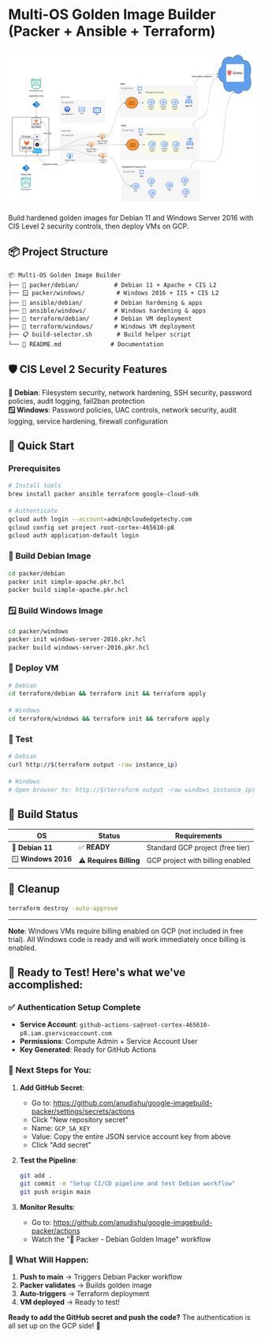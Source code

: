 # Multi-OS Golden Image Builder (Packer + Ansible + Terraform)

![Architecture Diagram](Architecture.png)

Build hardened golden images for Debian 11 and Windows Server 2016 with CIS Level 2 security controls, then deploy VMs on GCP.

## 📦 Project Structure

```
📦 Multi-OS Golden Image Builder
├── 🐧 packer/debian/          # Debian 11 + Apache + CIS L2
├── 🪟 packer/windows/         # Windows 2016 + IIS + CIS L2  
├── 🔧 ansible/debian/         # Debian hardening & apps
├── 🔧 ansible/windows/        # Windows hardening & apps
├── 🚀 terraform/debian/       # Debian VM deployment
├── 🚀 terraform/windows/      # Windows VM deployment
├── 📋 build-selector.sh       # Build helper script
└── 📖 README.md              # Documentation
```

## 🛡️ CIS Level 2 Security Features

**🐧 Debian**: Filesystem security, network hardening, SSH security, password policies, audit logging, fail2ban protection  
**🪟 Windows**: Password policies, UAC controls, network security, audit logging, service hardening, firewall configuration

## 🚀 Quick Start

### Prerequisites
```bash
# Install tools
brew install packer ansible terraform google-cloud-sdk

# Authenticate
gcloud auth login --account=admin@cloudedgetechy.com
gcloud config set project root-cortex-465610-p8
gcloud auth application-default login
```

### 🐧 Build Debian Image
```bash
cd packer/debian
packer init simple-apache.pkr.hcl
packer build simple-apache.pkr.hcl
```

### 🪟 Build Windows Image
```bash
cd packer/windows
packer init windows-server-2016.pkr.hcl
packer build windows-server-2016.pkr.hcl
```

### 🚀 Deploy VM
```bash
# Debian
cd terraform/debian && terraform init && terraform apply

# Windows  
cd terraform/windows && terraform init && terraform apply
```

### 🧪 Test
```bash
# Debian
curl http://$(terraform output -raw instance_ip)

# Windows
# Open browser to: http://$(terraform output -raw windows_instance_ip)
```

## 🎯 Build Status

| OS | Status | Requirements |
|---|---|---|
| 🐧 **Debian 11** | ✅ **READY** | Standard GCP project (free tier) |
| 🪟 **Windows 2016** | ⚠️ **Requires Billing** | GCP project with billing enabled |

## 🧹 Cleanup
```bash
terraform destroy -auto-approve
```

---
**Note**: Windows VMs require billing enabled on GCP (not included in free trial). All Windows code is ready and will work immediately once billing is enabled.

## 🎯 **Ready to Test! Here's what we've accomplished:**

### ✅ **Authentication Setup Complete**
- **Service Account**: `github-actions-sa@root-cortex-465610-p8.iam.gserviceaccount.com`
- **Permissions**: Compute Admin + Service Account User
- **Key Generated**: Ready for GitHub Actions

### 🔐 **Next Steps for You:**

1. **Add GitHub Secret**:
   - Go to: https://github.com/anudishu/google-imagebuild-packer/settings/secrets/actions
   - Click "New repository secret"
   - Name: `GCP_SA_KEY`
   - Value: Copy the entire JSON service account key from above
   - Click "Add secret"

2. **Test the Pipeline**:
   ```bash
   git add .
   git commit -m "Setup CI/CD pipeline and test Debian workflow"
   git push origin main
   ```

3. **Monitor Results**:
   - Go to: https://github.com/anudishu/google-imagebuild-packer/actions
   - Watch the "🐧 Packer - Debian Golden Image" workflow

### 🚀 **What Will Happen**:
1. **Push to main** → Triggers Debian Packer workflow
2. **Packer validates** → Builds golden image
3. **Auto-triggers** → Terraform deployment
4. **VM deployed** → Ready to test!

**Ready to add the GitHub secret and push the code?** The authentication is all set up on the GCP side! 🎉
